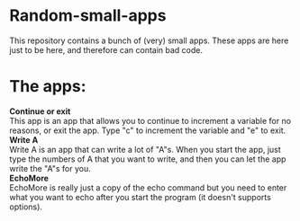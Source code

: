 # Random-small-apps
This repository contains a bunch of (very) small apps. These apps are here just to be here, and therefore can contain bad code.
# The apps:
**Continue or exit**\
This app is an app that allows you to continue to increment a variable for no reasons, or exit the app. Type "c" to increment the variable and "e" to exit.\
**Write A**\
Write A is an app that can write a lot of "A"s. When you start the app, just type the numbers of A that you want to write, and then you can let the app write the "A"s for you.\
**EchoMore**\
EchoMore is really just a copy of the echo command but you need to enter what you want to echo after you start the program (it doesn't supports options).
